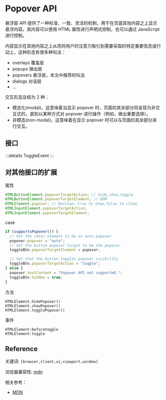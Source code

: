 # Popover API

悬浮窗 API 提供了一种标准、一致、灵活的机制，用于在页面其他内容之上显示悬浮内容。其内容可以使用 HTML 属性进行声明式控制，也可以通过 JavaScript 进行控制。

内容显示在其他内容之上从而将用户的注意力吸引到需要采取的特定重要信息或行动上，这种形态有很多种叫法：

- overlays 覆盖层
- popups 弹出层
- popovers 悬浮层，本文中推荐的叫法
- dialogs 对话层
- ...

交互形态总结为 2 种：

- 模态化(modal)，这意味着当显示 popover 时，页面的其余部分将呈现为非交互式的，直到以某种方式对 popover 进行操作（例如，做出重要选择）。
- 非模态(non-modal)，这意味着在显示 popover 时可以与页面的其余部分进行交互。

## 接口

:::details
ToggleEvent
:::

## 对其他接口的扩展

属性

```js
HTMLButtonElement.popoverTargetAction; // hide,show,toggle
HTMLButtonElement.popoverTargetElement; // DOM
HTMLElement.popover; // Boolean，true to show,false to close
HTMLInputElement.popoverTargetAction;
HTMLInputElement.popoverTargetElement;
```

case

```js
if (supportsPopover()) {
  // Set the <div> element to be an auto popover
  popover.popover = "auto";
  // Set the button popover target to be the popover
  toggleBtn.popoverTargetElement = popover;

  // Set that the button toggles popover visibility
  toggleBtn.popoverTargetAction = "toggle";
} else {
  popover.textContent = "Popover API not supported.";
  toggleBtn.hidden = true;
}
```

方法

```
HTMLElement.hidePopover()
HTMLElement.showPopover()
HTMLElement.togglePopover()
```

事件

```
HTMLElement:beforetoggle
HTMLElement:toggle
```

## Reference

关键词: `[browser,client,ui,viewport,window]`

浏览器兼容性: [mdn](https://developer.mozilla.org/en-US/docs/Web/API/Popover_API)

相关参考：

- [MDN](https://developer.mozilla.org/en-US/docs/Web/API/Popover_API#browser_compatibility)
